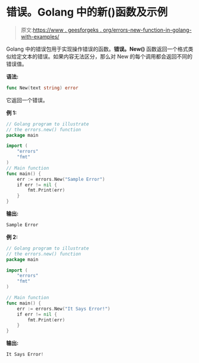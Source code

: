 # 错误。Golang 中的新()函数及示例

> 原文:[https://www . geesforgeks . org/errors-new-function-in-golang-with-examples/](https://www.geeksforgeeks.org/errors-new-function-in-golang-with-examples/)

Golang 中的错误包用于实现操作错误的函数。**错误。New()** 函数返回一个格式类似给定文本的错误。如果内容无法区分，那么对 New 的每个调用都会返回不同的错误值。

**语法:**

```go
func New(text string) error
```

它返回一个错误。

**例 1:**

```go
// Golang program to illustrate
// the errors.new() function 
package main

import (
    "errors"
    "fmt"
)
// Main function
func main() {
    err := errors.New("Sample Error")
    if err != nil {
        fmt.Print(err)
    }
}
```

**输出:**

```go
Sample Error
```

**例 2:**

```go
// Golang program to illustrate
// the errors.new() function
package main

import (
    "errors"
    "fmt"
)

// Main function
func main() {
    err := errors.New("It Says Error!")
    if err != nil {
        fmt.Print(err)
    }
}
```

**输出:**

```go
It Says Error!
```